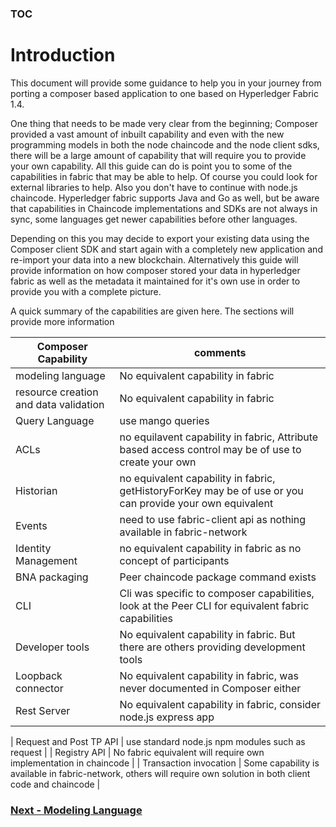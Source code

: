 ### [TOC](./TOC.md)

# Introduction
This document will provide some guidance to help you in your journey from porting a composer based application to one based on Hyperledger Fabric 1.4.

One thing that needs to be made very clear from the beginning; Composer provided a vast amount of inbuilt capability and even with the new programming models in both the node chaincode and the node client sdks, there will be a large amount of capability that will require you to provide your own capability. All this guide can do is point you to some of the capabilities in fabric that may be able to help. Of course you could look for external libraries to help. Also you don't have to continue with node.js chaincode. Hyperledger fabric supports Java and Go as well, but be aware that capabilities in Chaincode implementations and SDKs are not always in sync, some languages get newer capabilities before other languages.

Depending on this you may decide to export your existing data using the Composer client SDK and start again with a completely new application and re-import your data into a new blockchain. Alternatively this guide will provide information on how composer stored your data in hyperledger fabric as well as the metadata it maintained for it's own use in order to provide you with a complete picture.

A quick summary of the capabilities are given here. The sections will provide more information

| Composer Capability | comments |
| ------------------- | -------- |
| modeling language | No equivalent capability in fabric |
| resource creation and data validation | No equivalent capability in fabric |
| Query Language | use mango queries |
| ACLs | no equilavent capability in fabric, Attribute based access control may be of use to create your own |
| Historian | no equivalent capability in fabric, getHistoryForKey may be of use or you can provide your own equivalent |
| Events | need to use fabric-client api as nothing available in fabric-network |
| Identity Management | no equivalent capability in fabric as no concept of participants |
| BNA packaging | Peer chaincode package command exists |
| CLI | Cli was specific to composer capabilities, look at the Peer CLI for equivalent fabric capabilities |
| Developer tools | No equivalent capability in fabric. But there are others providing development tools |
| Loopback connector | No equivalent capability in fabric, was never documented in Composer either |
| Rest Server | No equivalent capability in fabric, consider node.js express app |

| Request and Post TP API | use standard node.js npm modules such as request |
| Registry API | No fabric equivalent will require own implementation in chaincode |
| Transaction invocation | Some capability is available in fabric-network, others will require own solution in both client code and chaincode |

### [Next - Modeling Language](./modeling.md)
